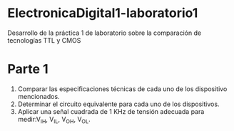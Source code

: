# ElectronicaDigital1-laboratorio1
Desarrollo de la práctica 1 de laboratorio sobre la comparación de tecnologías TTL y CMOS

# Parte 1
  1. Comparar las especificaciones técnicas de cada uno de los dispositivo mencionados.
  2. Determinar el circuito equivalente para cada uno de los dispositivos.
  3. Aplicar una señal cuadrada de 1 KHz de tensión adecuada para medir:V<sub>IH</sub>, V<sub>IL</sub>, V<sub>OH</sub>, V<sub>OL</sub>.
